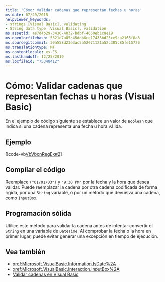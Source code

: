 ```yaml
---
title: 'Cómo: Validar cadenas que representan fechas u horas'
ms.date: 07/20/2015
helpviewer_keywords:
- strings [Visual Basic], validating
- String data type [Visual Basic], validation
ms.assetid: ae7d4b29-3436-4032-bdbf-4650eb1c8e19
ms.openlocfilehash: 5321e7a85c45ddb6ce17433bd25ce9ca2165f0a3
ms.sourcegitcommit: 30a558d23e3ac5a52071121a52c305c85fe15726
ms.translationtype: MT
ms.contentlocale: es-ES
ms.lasthandoff: 12/25/2019
ms.locfileid: "75348412"
---
```

# <a name="how-to-validate-strings-that-represent-dates-or-times-visual-basic"></a>Cómo: Validar cadenas que representan fechas u horas (Visual Basic)
En el ejemplo de código siguiente se establece un valor de `Boolean` que indica si una cadena representa una fecha u hora válida.  
  
## <a name="example"></a>Ejemplo  
 [!code-vb[VbVbcnRegEx#2](~/samples/snippets/visualbasic/VS_Snippets_VBCSharp/VbVbcnRegEx/VB/Class1.vb#2)]  
  
## <a name="compile-the-code"></a>Compilar el código  
 Reemplace `("01/01/03")` y `"9:30 PM"` por la fecha y la hora que desea validar. Puede reemplazar la cadena por otra cadena codificada de forma rígida, por una `String` variable, o por un método que devuelva una cadena, como `InputBox`.  
  
## <a name="robust-programming"></a>Programación sólida  
 Utilice este método para validar la cadena antes de intentar convertir el `String` en una variable de `DateTime`. Al comprobar la fecha o la hora en primer lugar, puede evitar generar una excepción en tiempo de ejecución.  
  
## <a name="see-also"></a>Vea también

- <xref:Microsoft.VisualBasic.Information.IsDate%2A>
- <xref:Microsoft.VisualBasic.Interaction.InputBox%2A>
- [Validar cadenas en Visual Basic](../../../../visual-basic/programming-guide/language-features/strings/validating-strings.md)
